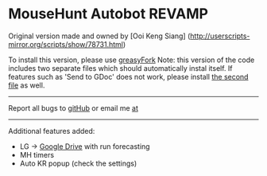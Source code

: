 MouseHunt Autobot REVAMP
=========

Original version made and owned by [Ooi Keng Siang]
(http://userscripts-mirror.org/scripts/show/78731.html)

To install this version, please use [greasyFork](https://greasyfork.org/en/scripts/6092-mousehunt-autobot)
Note: this version of the code includes two separate files which should automatically instal itself. If features such as 'Send to GDoc' does not work, please install [the second file](https://greasyfork.org/en/scripts/6094-mousehunt-autobot-additional-thing) as well.

*****
Report all bugs to [gitHub](https://github.com/nobodyrandom/mhAutobot/issues) or email me [at ](<iamnobodyrandom@yahoo.com>)
*****
Additional features added:
*	LG -> [Google Drive](https://docs.google.com/spreadsheet/ccc?key=0Ag_KH_nuVUjbdGtldjJkWUJ4V1ZpUDVwd1FVM0RTM1E&usp=sharing) with run forecasting
*	MH timers
*	Auto KR popup (check the settings)